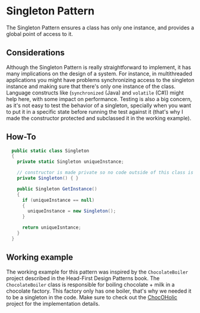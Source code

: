 # Singleton Pattern

The Singleton Pattern ensures a class has only one instance, and provides a global point of access to it.

## Considerations

Although the Singleton Pattern is really straightforward to implement, it has many implications on the design of a system. For instance, in multithreaded applications you might have problems synchronizing access to the singleton instance and making sure that there's only one instance of the class. Language constructs like (`synchronized` (Java) and `volatile` (C#)) might help here, with some impact on performance. Testing is also a big concern, as it's not easy to test the behavior of a singleton, specially when you want to put it in a specific state before running the test against it (that's why I made the constructor protected and subclassed it in the working example).

## How-To

```csharp
  public static class Singleton
  {
    private static Singleton uniqueInstance;

    // constructor is made private so no code outside of this class is allowed to instantiate it
    private Singleton() { }

    public Singleton GetInstance()
    {
      if (uniqueInstance == null)
      {
        uniqueInstance = new Singleton();
      }

      return uniqueIsntance;
    }
  }
```

## Working example

The working example for this pattern was inspired by the `ChocolateBoiler` project described in the Head-First Design Patterns book. The `ChocolateBoiler` class is responsible for boiling chocolate + milk in a chocolate factory. This factory only has one boiler, that's why we needed it to be a singleton in the code. Make sure to check out the [ChocOHolic](./ChocOHolic/) project for the implementation details.
